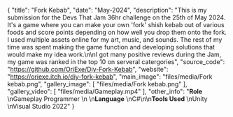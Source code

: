 {
  "title": "Fork Kebab",
  "date": "May-2024",
  "description": "This is my submission for the Devs That Jam 36hr challenge on the 25th of May 2024. It's a game where you can make your own 'fork' shish kebab out of various foods and score points depending on how well you drop them onto the fork. I used multiple assets online for my art, music, and sounds. The rest of my time was spent making the game function and developing solutions that would make my idea work.\n\nI got many positive reviews during the Jam, my game was ranked in the top 10 on serveral catergories",
  "source_code": "https://github.com/OriExe/Diy-Fork-Kebab",
  "website": "https://oriexe.itch.io/diy-fork-kebab",
  "main_image": "files/media/Fork kebab.png",
  "gallery_image": [
    "files/media/Fork kebab.png"
  ],
  "gallery_video": [
    "files/media/Gameplay.mp4"
  ],
  "other_info": "**Role**  \nGameplay Programmer  \n  \n**Language**  \nC#\n\n**Tools Used**  \nUnity  \nVisual Studio 2022"
}
